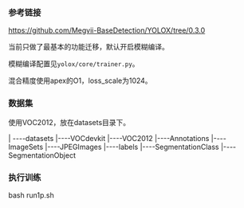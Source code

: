 ### 参考链接

https://github.com/Megvii-BaseDetection/YOLOX/tree/0.3.0

当前只做了最基本的功能迁移，默认开启模糊编译。

模糊编译配置见`yolox/core/trainer.py`。

混合精度使用apex的O1，loss_scale为1024。

### 数据集

使用VOC2012，放在datasets目录下。

|
----datasets
    |----VOCdevkit
         |----VOC2012
              |----Annotations
              |----ImageSets
              |----JPEGImages
              |----labels
              |----SegmentationClass
              |----SegmentationObject

### 执行训练

bash run1p.sh